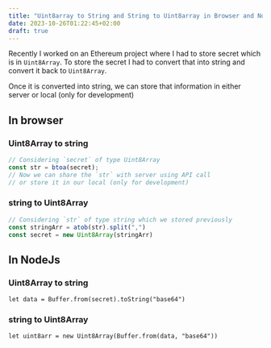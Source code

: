 ```yaml
---
title: "Uint8array to String and String to Uint8array in Browser and NodeJS"
date: 2023-10-26T01:22:45+02:00
draft: true
---
```


Recently I worked on an Ethereum project where I had to store secret which is in `Uint8Array`. To store the secret I had to convert that into string and convert it back to `Uint8Array`.

Once it is converted into string, we can store that information in either server or local (only for development)

## In browser

### Uint8Array to string

```javascript
// Considering `secret` of type Uint8Array
const str = btoa(secret);
// Now we can share the `str` with server using API call 
// or store it in our local (only for development)
```

### string to Uint8Array

```javascript
// Considering `str` of type string which we stored previously
const stringArr = atob(str).split(",")
const secret = new Uint8Array(stringArr)
```

## In NodeJs

### Uint8Array to string

```node
let data = Buffer.from(secret).toString("base64")
```

### string to Uint8Array

```node
let uint8arr = new Uint8Array(Buffer.from(data, "base64"))
```
